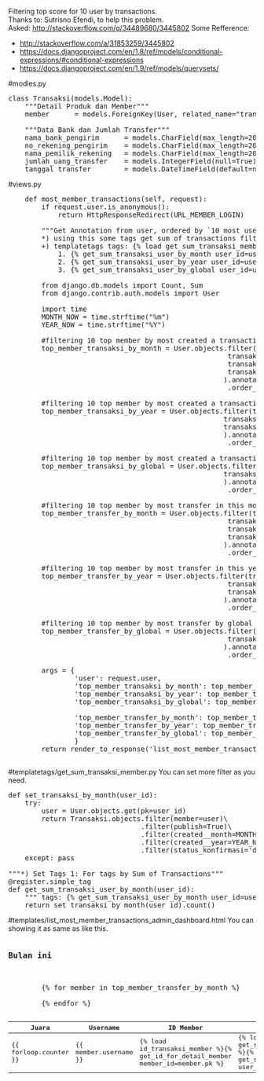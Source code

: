 Filtering top score for 10 user by transactions.<br />
Thanks to: Sutrisno Efendi, to help this problem.<br />
Asked: http://stackoverflow.com/q/34489680/3445802
Some Refference: 
- http://stackoverflow.com/a/31853259/3445802
- https://docs.djangoproject.com/en/1.8/ref/models/conditional-expressions/#conditional-expressions
- https://docs.djangoproject.com/en/1.9/ref/models/querysets/

#modles.py
<pre>
class Transaksi(models.Model):
	"""Detail Produk dan Member"""
	member 		= models.ForeignKey(User, related_name="transaksi_user_affiliate")

	"""Data Bank dan Jumlah Transfer"""
	nama_bank_pengirim		= models.CharField(max_length=200, null=True)
	no_rekening_pengirim	= models.CharField(max_length=200, null=True)
	nama_pemilik_rekening	= models.CharField(max_length=200, null=True)
	jumlah_uang_transfer	= models.IntegerField(null=True)
	tanggal_transfer		= models.DateTimeField(default=now_timezone())
</pre>

#views.py
<pre>
	def most_member_transactions(self, request):
		if request.user.is_anonymous():
			return HttpResponseRedirect(URL_MEMBER_LOGIN)

		"""Get Annotation from user, ordered by `10 most user was create transactions`, 
		*) using this some tags get sum of transactions filtering by `user`, this month, this year or another filter: 
		+) templatetags tags: {% load get_sum_transaksi_member %}
			1. {% get_sum_transaksi_user_by_month user_id=user_affiliate.id %}	: to see by this month.
			2. {% get_sum_transaksi_user_by_year user_id=user_affiliate.id %}	: to see by this year.
			3. {% get_sum_transaksi_user_by_global user_id=user_affiliate.id %}	: to see by global transactions.

		from django.db.models import Count, Sum
		from django.contrib.auth.models import User
		
		import time
		MONTH_NOW = time.strftime("%m")
		YEAR_NOW = time.strftime("%Y")

		#filtering 10 top member by most created a transaction in this month.
		top_member_transaksi_by_month = User.objects.filter(transaksi_user_affiliate__created__month=MONTH_NOW, 
													 transaksi_user_affiliate__created__year=YEAR_NOW,
													 transaksi_user_affiliate__publish=True,
													 transaksi_user_affiliate__status_konfirmasi='diterima'
													).annotate(numb_trans=Count('transaksi_user_affiliate__id'))\
													 .order_by('-numb_trans')[:10]

		#filtering 10 top member by most created a transaction in this year.
		top_member_transaksi_by_year = User.objects.filter(transaksi_user_affiliate__created__year=YEAR_NOW,
													transaksi_user_affiliate__publish=True,
													transaksi_user_affiliate__status_konfirmasi='diterima'
													).annotate(numb_trans=Count('transaksi_user_affiliate__id'))\
													 .order_by('-numb_trans')[:10]

		#filtering 10 top member by most created a transaction by global.
		top_member_transaksi_by_global = User.objects.filter(transaksi_user_affiliate__publish=True,
													transaksi_user_affiliate__status_konfirmasi='diterima'
													).annotate(numb_trans=Count('transaksi_user_affiliate__id'))\
													 .order_by('-numb_trans')[:10]

		#filtering 10 top member by most transfer in this month.
		top_member_transfer_by_month = User.objects.filter(transaksi_user_affiliate__created__month=MONTH_NOW, 
													 transaksi_user_affiliate__created__year=YEAR_NOW,
													 transaksi_user_affiliate__publish=True,
													 transaksi_user_affiliate__status_konfirmasi='diterima'
													).annotate(numb_transfer=Sum('transaksi_user_affiliate__jumlah_uang_transfer'))\
													 .order_by('-numb_transfer')[:10]

		#filtering 10 top member by most transfer in this year.
		top_member_transfer_by_year = User.objects.filter(transaksi_user_affiliate__created__year=YEAR_NOW,
													 transaksi_user_affiliate__publish=True,
													 transaksi_user_affiliate__status_konfirmasi='diterima'
													).annotate(numb_transfer=Sum('transaksi_user_affiliate__jumlah_uang_transfer'))\
													 .order_by('-numb_transfer')[:10]

		#filtering 10 top member by most transfer by global transfer.
		top_member_transfer_by_global = User.objects.filter(transaksi_user_affiliate__publish=True,
													 transaksi_user_affiliate__status_konfirmasi='diterima'
													).annotate(numb_transfer=Sum('transaksi_user_affiliate__jumlah_uang_transfer'))\
													 .order_by('-numb_transfer')[:10]
		
		args = {
				'user': request.user,
				'top_member_transaksi_by_month': top_member_transaksi_by_month,
				'top_member_transaksi_by_year': top_member_transaksi_by_year,
				'top_member_transaksi_by_global': top_member_transaksi_by_global,

				'top_member_transfer_by_month': top_member_transfer_by_month,
				'top_member_transfer_by_year': top_member_transfer_by_year,
				'top_member_transfer_by_global': top_member_transfer_by_global,
				}
		return render_to_response('list_most_member_transactions_admin_dashboard.html', args)

</pre>


#templatetags/get_sum_transaksi_member.py
You can set more filter as you need.
<pre>
def set_transaksi_by_month(user_id):
	try:
		user = User.objects.get(pk=user_id)
		return Transaksi.objects.filter(member=user)\
								.filter(publish=True)\
								.filter(created__month=MONTH_NOW)\
								.filter(created__year=YEAR_NOW)\
								.filter(status_konfirmasi='diterima')
	except: pass

"""*) Set Tags 1: For tags by Sum of Transactions"""
@register.simple_tag
def get_sum_transaksi_user_by_month(user_id):
	""" tags: {% get_sum_transaksi_user_by_month user_id=user_affiliate.id %}"""
	return set_transaksi_by_month(user_id).count()
</pre>

#templates/list_most_member_transactions_admin_dashboard.html
You can showing it as same as like this.
<pre>
<h3 class="most_10">Bulan ini</h3>
    <table class="table table-striped table-bordered table-responsive">
      <thead>
          <tr>
          	<th>Juara</th>
          	<th>Username</th>
          	<th>ID Member</th>
          	<th>Jumlah Transfer</th>
          </tr>
      </thead> 
    	<tbody>
      	{% for member in top_member_transfer_by_month %}
      		<tr>
      			<td>{{ forloop.counter }}</td>
      			<td>{{ member.username }}</td>
      			<td>{% load id_transaksi_member %}{% get_id_for_detail_member member_id=member.pk %}</td>
      			<td>{% load get_sum_transaksi_member %}{% get_sum_transfer_by_month user_id=member.pk %}</td>
      		</tr>
      	{% endfor %}
      </tbody>
    </table>
</pre>
